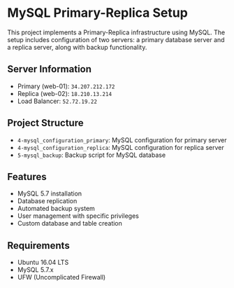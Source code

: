 # MySQL Primary-Replica Setup

This project implements a Primary-Replica infrastructure using MySQL. The setup includes configuration of two servers: a primary database server and a replica server, along with backup functionality.

## Server Information
- Primary (web-01): `34.207.212.172`
- Replica (web-02): `18.210.13.214`
- Load Balancer: `52.72.19.22`

## Project Structure
- `4-mysql_configuration_primary`: MySQL configuration for primary server
- `4-mysql_configuration_replica`: MySQL configuration for replica server
- `5-mysql_backup`: Backup script for MySQL database

## Features
- MySQL 5.7 installation
- Database replication
- Automated backup system
- User management with specific privileges
- Custom database and table creation

## Requirements
- Ubuntu 16.04 LTS
- MySQL 5.7.x
- UFW (Uncomplicated Firewall)
